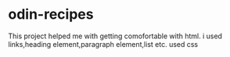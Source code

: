 # odin-recipes
This project helped me with getting comofortable with html.
i used links,heading element,paragraph element,list etc.
used css
